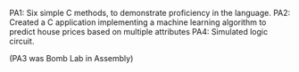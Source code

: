 PA1: Six simple C methods, to demonstrate proficiency in the language. 
PA2: Created a C application implementing a machine learning algorithm to predict house prices based on multiple attributes
PA4: Simulated logic circuit.

(PA3 was Bomb Lab in Assembly)
